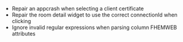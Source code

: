 * Repair an appcrash when selecting a client certificate
* Repair the room detail widget to use the correct connectionId when clicking
* Ignore invalid regular expressions when parsing column FHEMWEB attributes 